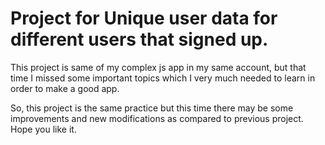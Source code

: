 # Project for Unique user data for different users that signed up.

This project is same of my complex js app in my same account, but that time I missed some important topics which I very much needed to learn in order to make a good app.

So, this project is the same practice but this time there may be some improvements and new modifications as compared to previous project. Hope you like it.

